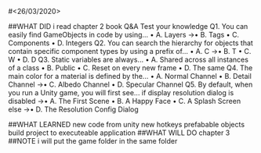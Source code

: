 #<26/03/2020>

##WHAT DID
	i read chapter 2
	book Q&A
	Test your knowledge
	Q1. You can easily find GameObjects in code by using…
		• A. Layers
	  ->• B. Tags
		• C. Components
		• D. Integers
	Q2. You can search the hierarchy for objects that contain specific component types by
		using a prefix of...
		• A. C
	  ->• B. T
		• C. W
		• D. D
	Q3. Static variables are always...
	  • A. Shared across all instances of a class
		• B. Public
		• C. Reset on every new frame
		• D. The same
	Q4. The main color for a material is defined by the...
		• A. Normal Channel
		• B. Detail Channel
	  ->• C. Albedo Channel
		• D. Specular Channel
	Q5. By default, when you run a Unity game, you will first see...
	     if display resolution dialog is disabled ->• A. The First Scene
													• B. A Happy Face
													• C. A Splash Screen
											 else ->• D. The Resolution Config Dialog
										
##WHAT LEARNED
	new code from unity
	new hotkeys
	prefabable objects
	build project to executeable application
##WHAT WILL DO
 	chapter 3
##NOTE
	i will put the game folder in the same folder